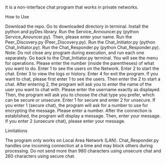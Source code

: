 It is a non-interface chat program that works in private networks.

How to Use

Download the repo.
Go to downloaded directory in terminal.
Install the python and pyDes library.
Run the Service_Announcer.py (python Service_Anouncer.py). Then, please enter your name.
Run the Peer_Discovery.py (Peer_Discovery.py).
Run the Chat_Initiator.py (python Chat_Initiator.py).
Run the Chat_Responder.py (python Chat_Responder.py).
Note: Do not close any program during execution, and run each one separately.
Go back to the Chat_Initiator.py terminal. You will see the menu for operations. Please enter the number (inside the parentheses) of what you want to do. Enter 1 to see the users on the Network. Enter 2 to start the chat. Enter 3 to view the logs or history. Enter 4 for exit the program.
If you want to chat, please first enter 1 to see the users. Then enter the 2 to start a chat.  After entering 2, the program will ask you to enter the name of the user you want to chat with. Please enter the username exactly as displayed. Then, the program will ask you to choose the chat type you prefer, which can be secure or unsecure. Enter 1 for secure and enter 2 for unsecure.
If you enter 1 (secure chat), the program will ask for a number to use for encrypting the message. Please enter a number. After the connection is established, the program will display a message. Then, enter your message.
If you enter 2 (unsecure chat), please enter your message.

Limitations

The program only works on Local Area Network (LAN).
Chat_Responder.py handles one incoming connection at a time and may block others during processing.
Do not send more than 980 characters using unsecure chat and 260 characters using secure chat.
